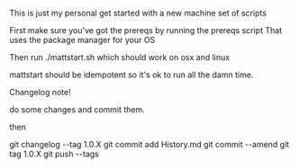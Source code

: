 This is just my personal get started with a new machine set of scripts

First make sure you've got the prereqs by running the prereqs script
That uses the package manager for your OS

Then run ./mattstart.sh which should work on osx and linux

mattstart should be idempotent so it's ok to run all the damn time.

Changelog note!

do some changes and commit them.

then 

git changelog --tag 1.0.X 
git commit add History.md
git commit --amend
git tag 1.0.X
git push --tags
